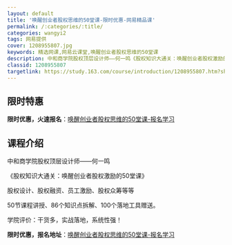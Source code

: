 ```yaml
---
layout: default
title: '唤醒创业者股权思维的50堂课-限时优惠-网易精品课'
permalink: /:categories/:title/
categories: wangyi2
tags: 网易提供
cover: 1208955807.jpg
keywords: 精选网课,网易云课堂,唤醒创业者股权思维的50堂课
description: 中和商学院股权顶层设计师——何一鸣《股权知识大通关：唤醒创业者股权激励的50堂课》股权设计、股权融资、员工激励、股权众筹
classid: 1208955807
targetlink: https://study.163.com/course/introduction/1208955807.htm?share=1&shareId=1025206652&utm_campaign=share&utm_medium=iphoneShare&utm_source=&utm_u=1025206652
---
```


## 限时特惠

**限时优惠，火速报名**：[唤醒创业者股权思维的50堂课-报名学习](https://study.163.com/course/introduction/1208955807.htm?share=1&shareId=1025206652&utm_campaign=share&utm_medium=iphoneShare&utm_source=&utm_u=1025206652)

## 课程介绍

中和商学院股权顶层设计师——何一鸣

《股权知识大通关：唤醒创业者股权激励的50堂课》

股权设计、股权融资、员工激励、股权众筹等等

50节课程讲授、86个知识点拆解、100个落地工具赠送。

学院评价：干货多，实战落地，系统性强！

**限时优惠，报名地址**：[唤醒创业者股权思维的50堂课-报名学习](https://study.163.com/course/introduction/1208955807.htm?share=1&shareId=1025206652&utm_campaign=share&utm_medium=iphoneShare&utm_source=&utm_u=1025206652)

